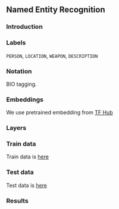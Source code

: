## Named Entity Recognition

### Introduction

### Labels
`PERSON`, `LOCATION`, `WEAPON`, `DESCRIPTION`

### Notation
BIO tagging.

### Embeddings
We use pretrained embedding from [TF Hub](https://tfhub.dev/google/nnlm-id-dim50-with-normalization/2)

### Layers

### Train data

Train data is [here](https://github.com/annisann/SixPackTeamApp/blob/ner-patch/data/NE/train.csv)

### Test data
Test data is [here](https://github.com/annisann/SixPackTeamApp/blob/ner-patch/data/NE/test.csv)

### Results
